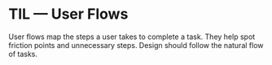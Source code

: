 # TIL — User Flows

User flows map the steps a user takes to complete a task.
They help spot friction points and unnecessary steps.
Design should follow the natural flow of tasks.
